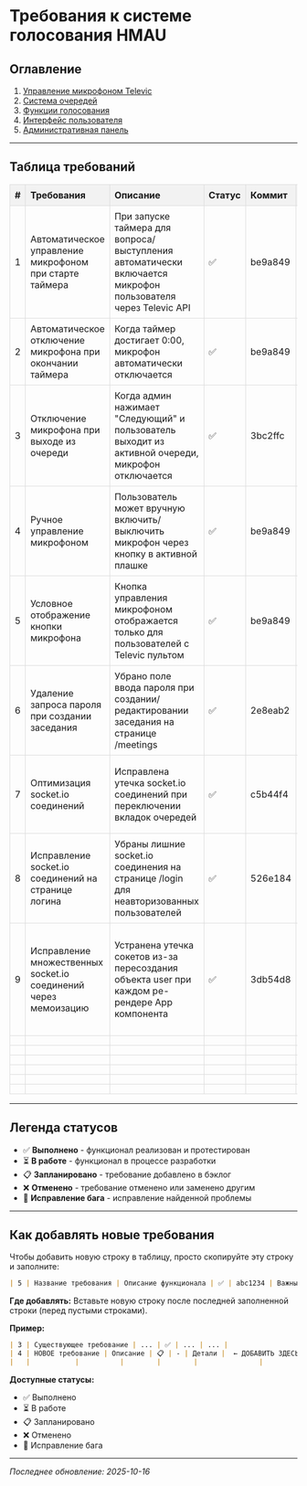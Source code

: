 # Требования к системе голосования HMAU

<style>
table {
  border-collapse: collapse;
  width: 100%;
}
th, td {
  border: 1px solid #ddd;
  padding: 8px;
  text-align: left;
}
th {
  background-color: #f2f2f2;
}
</style>

## Оглавление

1. [Управление микрофоном Televic](#управление-микрофоном-televic)
2. [Система очередей](#система-очередей)
3. [Функции голосования](#функции-голосования)
4. [Интерфейс пользователя](#интерфейс-пользователя)
5. [Административная панель](#административная-панель)

---

## Таблица требований

| # | Требования | Описание | Статус | Коммит | Важные детали |
|---|-----------|----------|--------|--------|---------------|
| 1 | Автоматическое управление микрофоном при старте таймера | При запуске таймера для вопроса/выступления автоматически включается микрофон пользователя через Televic API | ✅ | be9a849 | Проверка televicExternalId, иконки 🔊/🔇, работает для QUESTION и SPEECH очередей |
| 2 | Автоматическое отключение микрофона при окончании таймера | Когда таймер достигает 0:00, микрофон автоматически отключается | ✅ | be9a849 | useEffect отслеживает timeLeft === 0, API /api/televic/microphone/toggle |
| 3 | Отключение микрофона при выходе из очереди | Когда админ нажимает "Следующий" и пользователь выходит из активной очереди, микрофон отключается | ✅ | 3bc2ffc | Отслеживает questionEntry/speechEntry === null или status !== 'ACTIVE' |
| 4 | Ручное управление микрофоном | Пользователь может вручную включить/выключить микрофон через кнопку в активной плашке | ✅ | be9a849 | Функция handleMicToggle, кнопка 🔊/🔇 в UI |
| 5 | Условное отображение кнопки микрофона | Кнопка управления микрофоном отображается только для пользователей с Televic пультом | ✅ | be9a849 | Проверка hasTelevicLink через /api/users/:id, кнопки очереди видны всем |
| 6 | Удаление запроса пароля при создании заседания | Убрано поле ввода пароля при создании/редактировании заседания на странице /meetings | ✅ | 2e8eab2 | Удалено состояние password, поле input и параметр в onSubmit. API не проверяет пароль. |
| 7 | Оптимизация socket.io соединений | Исправлена утечка socket.io соединений при переключении вкладок очередей | ✅ | c5b44f4 | Убрана зависимость activeTab из useEffect в QueueBlock.jsx. Сокет создается один раз при mount. Снижение с 5+ до 1-2 соединений. |
| 8 | Исправление socket.io соединений на странице логина | Убраны лишние socket.io соединения на странице /login для неавторизованных пользователей | ✅ | 526e184 | Добавлена проверка if (!user) в App.jsx:72. Сокет создается только после успешной авторизации. На странице логина 0 соединений вместо 4. |
| 9 | Исправление множественных socket.io соединений через мемоизацию | Устранена утечка сокетов из-за пересоздания объекта user при каждом ре-рендере App компонента | ✅ | 3db54d8 | Использован useMemo для мемоизации userId. Зависимость useEffect изменена с [navigate, user] на [navigate, userId]. Сокет пересоздается только при смене пользователя. Снижение с 5 до 1 соединения на /console. |
|   |           |          |        |        |               |
|   |           |          |        |        |               |
|   |           |          |        |        |               |
|   |           |          |        |        |               |
|   |           |          |        |        |               |
|   |           |          |        |        |               |

---

## Легенда статусов

- ✅ **Выполнено** - функционал реализован и протестирован
- ⏳ **В работе** - функционал в процессе разработки
- 📋 **Запланировано** - требование добавлено в бэклог
- ❌ **Отменено** - требование отменено или заменено другим
- 🐛 **Исправление бага** - исправление найденной проблемы

---

## Как добавлять новые требования

Чтобы добавить новую строку в таблицу, просто скопируйте эту строку и заполните:

```markdown
| 5 | Название требования | Описание функционала | ✅ | abc1234 | Важные детали |
```

**Где добавлять:** Вставьте новую строку после последней заполненной строки (перед пустыми строками).

**Пример:**
```markdown
| 3 | Существующее требование | ... | ✅ | ... | ... |
| 4 | НОВОЕ требование | Описание | 📋 | - | Детали |  ← ДОБАВИТЬ ЗДЕСЬ
|   |           |          |        |        |               |
```

**Доступные статусы:**
- ✅ Выполнено
- ⏳ В работе
- 📋 Запланировано
- ❌ Отменено
- 🐛 Исправление бага

---

*Последнее обновление: 2025-10-16*
